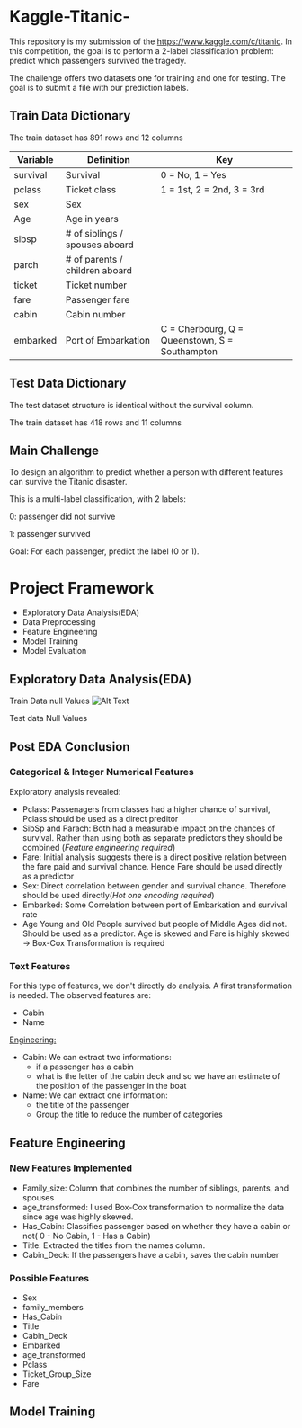 # Kaggle-Titanic-

This repository is my submission of the https://www.kaggle.com/c/titanic. In this competition, the goal is to perform a 2-label classification problem: predict which passengers survived the tragedy. 

The challenge offers two datasets one for training and one for testing. The goal is to submit a file with our prediction labels. 

## __Train Data Dictionary__

The train dataset has 891 rows and 12 columns

| Variable  | Definition                             | Key                                   |
|-----------|----------------------------------------|---------------------------------------|
| survival  | Survival                              | 0 = No, 1 = Yes                      |
| pclass    | Ticket class                          | 1 = 1st, 2 = 2nd, 3 = 3rd             |
| sex       | Sex                                   |                                       |
| Age       | Age in years                          |                                       |
| sibsp     | # of siblings / spouses aboard       |                                       |
| parch     | # of parents / children aboard       |                                       |
| ticket    | Ticket number                         |                                       |
| fare      | Passenger fare                        |                                       |
| cabin     | Cabin number                          |                                       |
| embarked  | Port of Embarkation                   | C = Cherbourg, Q = Queenstown, S = Southampton |

## __Test Data Dictionary__
The test dataset structure is  identical without the survival column. 


The train dataset has 418 rows and 11 columns 

## Main Challenge 
To design an algorithm to predict whether a  person with different features can survive the Titanic disaster.

This is a multi-label classification, with 2 labels:

0: passenger did not survive

1: passenger survived

Goal: For each passenger, predict the label (0 or 1).

# Project Framework

- Exploratory Data Analysis(EDA) 
- Data Preprocessing
- Feature Engineering
- Model Training
- Model Evaluation


## Exploratory Data Analysis(EDA) 

Train Data null Values 
![Alt Text](/Users/ansari/Desktop/a4fd8f94-2916-4ef9-a314-2748dad7e10a.png)

Test data Null Values 



## Post EDA Conclusion



### Categorical & Integer Numerical Features

Exploratory analysis revealed:

- Pclass: Passenagers from classes had a higher chance of survival, Pclass should be used as a direct preditor
- SibSp and Parach: Both had a measurable impact on the chances of survival. Rather than using both as separate predictors they should be combined (_Feature engineering required_)
- Fare: Initial analysis suggests there is a direct positive relation between the  fare paid and survival chance. Hence Fare should be used directly as a predictor
- Sex: Direct correlation between gender and survival chance. Therefore should be used directly(_Hot one encoding required_)
- Embarked: Some Correlation between port of Embarkation and survival rate
- Age Young and Old People survived but people of Middle Ages did not. Should be used as a predictor. Age is skewed and Fare is highly skewed -> Box-Cox Transformation is required

### Text Features

For this type of features, we don't directly do analysis. A first transformation is needed. The observed features are:

- Cabin
- Name 

<u>Engineering:</u>
- Cabin: We can extract two informations: 
	- if a passenger has a cabin 
	- what is the letter of the cabin deck and so we have an estimate of the position of the passenger in the boat
- Name: We can extract one information:
	- the title of the passenger
	- Group the title to reduce the number of categories

## Feature Engineering 

### New Features Implemented 
-  Family_size:  Column that combines the number of siblings, parents, and spouses
-  age_transformed: I used Box-Cox transformation to normalize the data since age was highly skewed.
-  Has_Cabin: Classifies passenger based on whether they have a cabin or not( 0 - No Cabin, 1 - Has a Cabin)
-  Title: Extracted  the titles from the names column.
- Cabin_Deck: If the passengers have a cabin, saves the cabin number
  
### Possible Features
- Sex
- family_members
- Has_Cabin
- Title
- Cabin_Deck
- Embarked
- age_transformed
- Pclass
- Ticket_Group_Size
- Fare

## Model Training 













